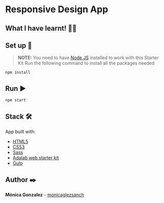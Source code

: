 # **Responsive Design App**

## What I have learnt! 👩‍💻

## Set up 🔧

> **NOTE:** You need to have [Node JS](https://nodejs.org/) installed to work with this Starter Kit
> Run the following command to install all the packages needed

```bash
npm install
```

## Run ▶️

```bash
npm start
```

## Stack 🛠️

App built with:

- [HTML5](https://developer.mozilla.org/en-US/docs/Glossary/HTML5)
- [CSS3](https://developer.mozilla.org/es/docs/Web/CSS)
- [Sass](https://sass-lang.com/)
- [Adalab web starter kit](https://github.com/Adalab/adalab-web-starter-kit)
- [Gulp](https://gulpjs.com/)

## Author ✒️

**Mónica Gonzalez** - [monicaglezsanch](https://www.linkedin.com/in/monicaglezsanch/)
